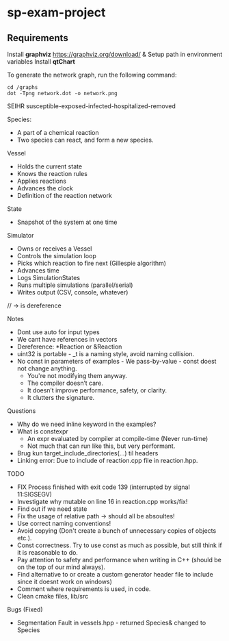 # sp-exam-project


## Requirements
Install **graphviz** https://graphviz.org/download/ & Setup path in environment variables
Install **qtChart**

To generate the network graph, run the following command:
```
cd /graphs
dot -Tpng network.dot -o network.png
```

SEIHR
susceptible-exposed-infected-hospitalized-removed


Species:
- A part of a chemical reaction
- Two species can react, and form a new species.


Vessel
- Holds the current state
- Knows the reaction rules
- Applies reactions
- Advances the clock
- Definition of the reaction network

State
- Snapshot of the system at one time

Simulator
- Owns or receives a Vessel
- Controls the simulation loop
- Picks which reaction to fire next (Gillespie algorithm)
- Advances time
- Logs SimulationStates
- Runs multiple simulations (parallel/serial)
- Writes output (CSV, console, whatever)


// -> is dereference



Notes
- Dont use auto for input types
- We cant have references in vectors
- Dereference: *Reaction or &Reaction
- uint32 is portable - _t is a naming style, avoid naming collision.
- No const in parameters of examples - We pass-by-value - const doest not change anything.
  - You're not modifying them anyway.
  - The compiler doesn’t care.
  - It doesn’t improve performance, safety, or clarity.
  - It clutters the signature.

Questions
- Why do we need inline keyword in the examples?
- What is constexpr
  - An expr evaluated by compiler at compile-time (Never run-time)
  - Not much that can run like this, but very performant.
- Brug kun target_include_directories(...) til headers
- Linking error: Due to include of reaction.cpp file in reaction.hpp.

TODO
- FIX Process finished with exit code 139 (interrupted by signal 11:SIGSEGV)
- Investigate why mutable on line 16 in reaction.cpp works/fix!
- Find out if we need state
- Fix the usage of relative path -> should all be absoultes!
- Use correct naming conventions!
- Avoid copying (Don't create a bunch of unnecessary copies of objects etc.). 
- Const correctness. Try to use const as much as possible, but still think if it is reasonable to do.
- Pay attention to safety and performance when writing in C++ (should be on the top of our mind always).
- Find alternative to <generator> or create a custom generator header file to include since it doesnt work on windows)
- Comment where requirements is used, in code.
- Clean cmake files, lib/src

Bugs (Fixed)
- Segmentation Fault in vessels.hpp - returned Species& changed to Species